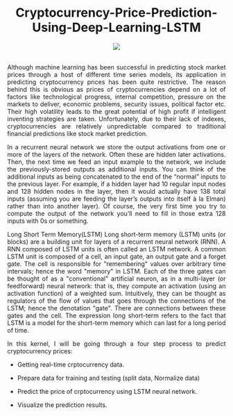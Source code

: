 


<div align="center">
  
# Cryptocurrency-Price-Prediction-Using-Deep-Learning-LSTM

</div>

<div align="center">
<img src="https://user-images.githubusercontent.com/69224996/118344728-afce2d00-b4e4-11eb-8179-f43e877da531.gif" >
</div>

<br />

<div align="justify">


Although machine learning has been successful in predicting stock market prices through a host of different time series models, its application in predicting cryptocurrency prices has been quite restrictive. The reason behind this is obvious as prices of cryptocurrencies depend on a lot of factors like technological progress, internal competition, pressure on the markets to deliver, economic problems, security issues, political factor etc. Their high volatility leads to the great potential of high profit if intelligent inventing strategies are taken. Unfortunately, due to their lack of indexes, cryptocurrencies are relatively unpredictable compared to traditional financial predictions like stock market prediction. 

In a recurrent neural network we store the output activations from one or more of the layers of the network. Often these are hidden later activations. Then, the next time we feed an input example to the network, we include the previously-stored outputs as additional inputs. You can think of the additional inputs as being concatenated to the end of the “normal” inputs to the previous layer. For example, if a hidden layer had 10 regular input nodes and 128 hidden nodes in the layer, then it would actually have 138 total inputs (assuming you are feeding the layer’s outputs into itself à la Elman) rather than into another layer). Of course, the very first time you try to compute the output of the network you’ll need to fill in those extra 128 inputs with 0s or something.

Long Short Term Memory(LSTM) Long short-term memory (LSTM) units (or blocks) are a building unit for layers of a recurrent neural network (RNN). A RNN composed of LSTM units is often called an LSTM network. A common LSTM unit is composed of a cell, an input gate, an output gate and a forget gate. The cell is responsible for "remembering" values over arbitrary time intervals; hence the word "memory" in LSTM. Each of the three gates can be thought of as a "conventional" artificial neuron, as in a multi-layer (or feedforward) neural network: that is, they compute an activation (using an activation function) of a weighted sum. Intuitively, they can be thought as regulators of the flow of values that goes through the connections of the LSTM; hence the denotation "gate". There are connections between these gates and the cell. The expression long short-term refers to the fact that LSTM is a model for the short-term memory which can last for a long period of time. 


In this kernel, I will be going through a four step process to predict cryptocurrency prices:

- Getting real-time crptocurrency data.

- Prepare data for training and testing (split data, Normalize data)

- Predict the price of crptocurrency using LSTM neural network.

- Visualize the prediction results.


</div>






<div align="justify">




</div>

